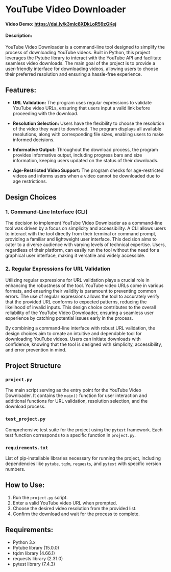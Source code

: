 # YouTube Video Downloader

#### Video Demo: <https://dai.ly/k3mIc8XDkLoR59zGKej>

#### Description:
YouTube Video Downloader is a command-line tool designed to simplify the process of downloading YouTube videos. Built in Python, this project leverages the Pytube library to interact with the YouTube API and facilitate seamless video downloads. The main goal of the project is to provide a user-friendly interface for downloading videos, allowing users to choose their preferred resolution and ensuring a hassle-free experience.

## Features:
- **URL Validation:** The program uses regular expressions to validate YouTube video URLs, ensuring that users input a valid link before proceeding with the download.

- **Resolution Selection:** Users have the flexibility to choose the resolution of the video they want to download. The program displays all available resolutions, along with corresponding file sizes, enabling users to make informed decisions.

- **Informative Output:** Throughout the download process, the program provides informative output, including progress bars and size information, keeping users updated on the status of their downloads.

- **Age-Restricted Video Support:** The program checks for age-restricted videos and informs users when a video cannot be downloaded due to age restrictions.

## Design Choices

### 1. Command-Line Interface (CLI)
The decision to implement YouTube Video Downloader as a command-line tool was driven by a focus on simplicity and accessibility. A CLI allows users to interact with the tool directly from their terminal or command prompt, providing a familiar and lightweight user interface. This decision aims to cater to a diverse audience with varying levels of technical expertise. Users, regardless of their platform, can easily run the tool without the need for a graphical user interface, making it versatile and widely accessible.

### 2. Regular Expressions for URL Validation
Utilizing regular expressions for URL validation plays a crucial role in enhancing the robustness of the tool. YouTube video URLs come in various formats, and ensuring their validity is paramount to preventing common errors. The use of regular expressions allows the tool to accurately verify that the provided URL conforms to expected patterns, reducing the likelihood of invalid inputs. This design choice contributes to the overall reliability of the YouTube Video Downloader, ensuring a seamless user experience by catching potential issues early in the process.

By combining a command-line interface with robust URL validation, the design choices aim to create an intuitive and dependable tool for downloading YouTube videos. Users can initiate downloads with confidence, knowing that the tool is designed with simplicity, accessibility, and error prevention in mind.


## Project Structure

### `project.py`
The main script serving as the entry point for the YouTube Video Downloader. It contains the `main()` function for user interaction and additional functions for URL validation, resolution selection, and the download process.

### `test_project.py`
Comprehensive test suite for the project using the `pytest` framework. Each test function corresponds to a specific function in `project.py`.

### `requirements.txt`
List of pip-installable libraries necessary for running the project, including dependencies like `pytube`, `tqdm`, `requests`, and `pytest` with specific version numbers.


## How to Use:
1. Run the `project.py` script.
2. Enter a valid YouTube video URL when prompted.
3. Choose the desired video resolution from the provided list.
4. Confirm the download and wait for the process to complete.

## Requirements:
- Python 3.x
- Pytube library (15.0.0)
- tqdm library (4.66.1)
- requests library (2.31.0)
- pytest library (7.4.3)





